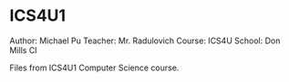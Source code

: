 # ICS4U1

Author: Michael Pu 
Teacher: Mr. Radulovich 
Course: ICS4U
School: Don Mills CI

Files from ICS4U1 Computer Science course.
